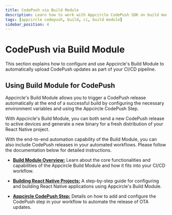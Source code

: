 ```yaml
---
title: CodePush via Build Module
description: Learn how to work with Appcircle CodePush SDK on build module.
tags: [appcircle codepush, build, ci, build module]
sidebar_position: 4
---
```


# CodePush via Build Module

This section explains how to configure and use Appcircle's Build Module to automatically upload CodePush updates as part of your CI/CD pipeline.

## Using Build Module for CodePush

Appcircle's Build Module allows you to trigger a CodePush release automatically at the end of a successful build by configuring the necessary environment variables and using the Appcircle CodePush Step. 

With Appcircle's Build Module, you can both send a new CodePush release to active devices and generate a new binary for a fresh distribution of your React Native project.

With the end-to-end automation capability of the Build Module, you can also include CodePush releases in your automated workflows. Please follow the documentation below for detailed instructions.

- [**Build Module Overview:**](/build) Learn about the core functionalities and capabilities of the Appcircle Build Module and how it fits into your CI/CD workflow.

- [**Building React Native Projects:**](/build/platform-build-guides/building-react-native-applications) A step-by-step guide for configuring and building React Native applications using Appcircle's Build Module.

- [**Appcircle CodePush Step:**](/workflows/react-native-specific-workflow-steps/appcircle-codepush) Details on how to add and configure the CodePush step in your workflow to automate the release of OTA updates.